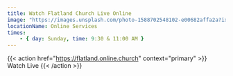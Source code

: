 ```yaml
---
title: Watch Flatland Church Live Online
image: "https://images.unsplash.com/photo-1588702548102-e00682affa2a?ixlib=rb-1.2.1&ixid=eyJhcHBfaWQiOjF9&auto=format&fit=crop&w=934&q=80"
locationName: Online Services
times:
    - { day: Sunday, time: 9:30 & 11:00 AM }
---
```


{{< action href="https://flatland.online.church" context="primary" >}}
Watch Live
{{< /action >}}

